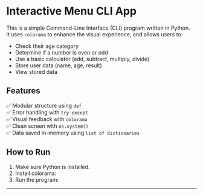 # Interactive Menu CLI App

This is a simple Command-Line Interface (CLI) program written in Python.  
It uses `colorama` to enhance the visual experience, and allows users to:

- Check their age category
- Determine if a number is even or odd
- Use a basic calculator (add, subtract, multiply, divide)
- Store user data (name, age, result)
- View stored data

## Features

✅ Modular structure using `def`  
✅ Error handling with `try-except`  
✅ Visual feedback with `colorama`  
✅ Clean screen with `os.system()`  
✅ Data saved in-memory using `list of dictionaries`

## How to Run

1. Make sure Python is installed.
2. Install colorama:
3. Run the program:

---

